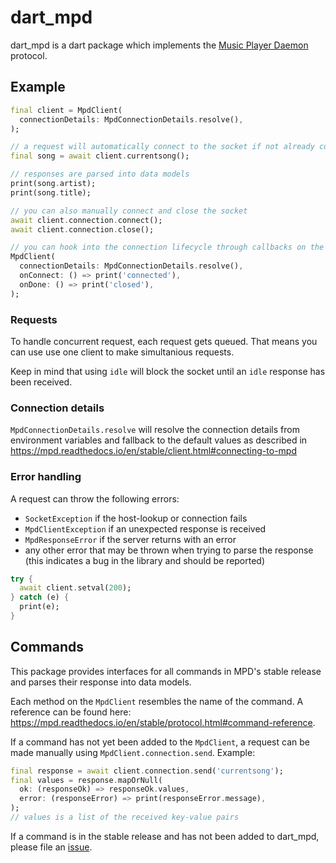 # dart_mpd

dart_mpd is a dart package which implements the [Music Player Daemon](https://www.musicpd.org/) protocol.


## Example

```dart
final client = MpdClient(
  connectionDetails: MpdConnectionDetails.resolve(),
);

// a request will automatically connect to the socket if not already connected
final song = await client.currentsong();

// responses are parsed into data models
print(song.artist);
print(song.title);

// you can also manually connect and close the socket
await client.connection.connect();
await client.connection.close();

// you can hook into the connection lifecycle through callbacks on the client
MpdClient(
  connectionDetails: MpdConnectionDetails.resolve(),
  onConnect: () => print('connected'),
  onDone: () => print('closed'),
);
```

### Requests

To handle concurrent request, each request gets queued. That means you can use use one client to make simultanious requests.

Keep in mind that using `idle` will block the socket until an `idle` response has been received.

### Connection details

`MpdConnectionDetails.resolve` will resolve the connection details from
environment variables and fallback to the default values as described in
https://mpd.readthedocs.io/en/stable/client.html#connecting-to-mpd


### Error handling

A request can throw the following errors:
- `SocketException` if the host-lookup or connection fails
- `MpdClientException` if an unexpected response is received
- `MpdResponseError` if the server returns with an error
- any other error that may be thrown when trying to parse the response
  (this indicates a bug in the library and should be reported)

```dart
try {
  await client.setval(200);
} catch (e) {
  print(e);
}
```

## Commands

This package provides interfaces for all commands in MPD's stable release and parses their response into data models.

Each method on the `MpdClient` resembles the name of the command. A reference can be found here: https://mpd.readthedocs.io/en/stable/protocol.html#command-reference.

If a command has not yet been added to the `MpdClient`, a request can be made manually using `MpdClient.connection.send`. Example:

```dart
final response = await client.connection.send('currentsong');
final values = response.mapOrNull(
  ok: (responseOk) => responseOk.values,
  error: (responseError) => print(responseError.message),
);
// values is a list of the received key-value pairs
```

If a command is in the stable release and has not been added to dart_mpd, please file an [issue](https://github.com/robertodoering/twitter_api/issues).
